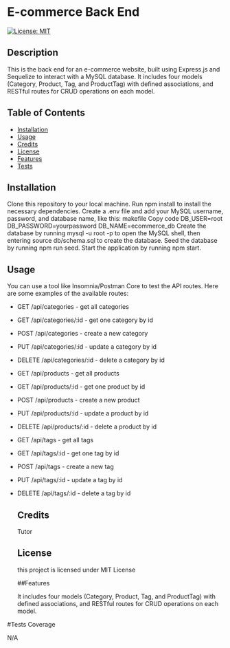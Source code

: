 # E-commerce Back End
  [![License: MIT](https://img.shields.io/badge/License-MIT-yellow.svg)](https://opensource.org/licenses/MIT)

  ## Description
  
  This is the back end for an e-commerce website, built using Express.js and Sequelize to interact with a MySQL database. It includes four models (Category, Product, Tag, and ProductTag) with defined associations, and RESTful routes for CRUD operations on each model.

  ## Table of Contents
   
  - [Installation](#installation)
  - [Usage](#usage)
  - [Credits](#credits)
  - [License](#license)
  - [Features](#features)
  - [Tests](#tests)

  ## Installation

Clone this repository to your local machine.
Run npm install to install the necessary dependencies.
Create a .env file and add your MySQL username, password, and database name, like this:
makefile
Copy code
DB_USER=root
DB_PASSWORD=yourpassword
DB_NAME=ecommerce_db
Create the database by running mysql -u root -p to open the MySQL shell, then entering source db/schema.sql to create the database.
Seed the database by running npm run seed.
Start the application by running npm start.

  ## Usage

You can use a tool like Insomnia/Postman Core to test the API routes. Here are some examples of the available routes:
* GET /api/categories - get all categories
* GET /api/categories/:id - get one category by id
* POST /api/categories - create a new category
* PUT /api/categories/:id - update a category by id
* DELETE /api/categories/:id - delete a category by id
* GET /api/products - get all products
* GET /api/products/:id - get one product by id
* POST /api/products - create a new product
* PUT /api/products/:id - update a product by id
* DELETE /api/products/:id - delete a product by id
* GET /api/tags - get all tags
* GET /api/tags/:id - get one tag by id
* POST /api/tags - create a new tag
* PUT /api/tags/:id - update a tag by id
* DELETE /api/tags/:id - delete a tag by id

  ## Credits
  Tutor

  ## License 
    this project is licensed under MIT License

  ##Features

  It includes four models (Category, Product, Tag, and ProductTag) with defined associations, and RESTful routes for CRUD operations on each model.
   
 #Tests Coverage

  N/A




